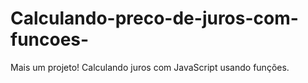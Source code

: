 # Calculando-preco-de-juros-com-funcoes-
Mais um projeto! Calculando juros com JavaScript usando funções.
